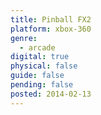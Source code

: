 ```yaml
---
title: Pinball FX2
platform: xbox-360
genre:
  - arcade
digital: true
physical: false
guide: false
pending: false
posted: 2014-02-13
---
```

